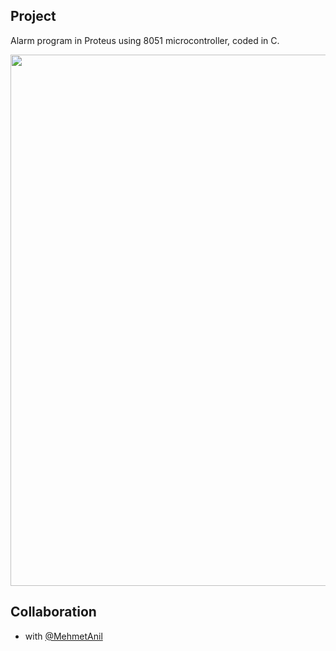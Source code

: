 ## Project

Alarm program in Proteus using 8051 microcontroller, coded in C. 

<p align="center">
       <img src="https://i.imgur.com/KWSVB0f.jpg" width="1000" height="850" align = center>
</p>

## Collaboration

- with [@MehmetAnil](https://github.com/MehmetAnil) 
